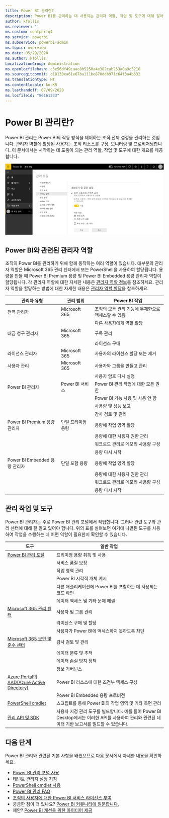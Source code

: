 ```yaml
---
title: Power BI 관리란?
description: Power BI를 관리하는 데 사용되는 관리자 역할, 작업 및 도구에 대해 알아봅니다.
author: kfollis
ms.reviewer: ''
ms.custom: contperfq4
ms.service: powerbi
ms.subservice: powerbi-admin
ms.topic: overview
ms.date: 05/29/2020
ms.author: kfollis
LocalizationGroup: Administration
ms.openlocfilehash: c3e56df49caac8b5250a4e382cab253a0a9c5210
ms.sourcegitcommit: c18130ea61e67ba111be870ddb971c6413a4b632
ms.translationtype: HT
ms.contentlocale: ko-KR
ms.lasthandoff: 07/09/2020
ms.locfileid: "86161333"
---
```

# <a name="what-is-power-bi-administration"></a>Power BI 관리란?

Power BI 관리는 Power BI의 작동 방식을 제어하는 조직 전체 설정을 관리하는 것입니다. 관리자 역할에 할당된 사용자는 조직 리소스를 구성, 모니터링 및 프로비저닝합니다. 이 문서에서는 시작하는 데 도움이 되는 관리 역할, 작업 및 도구에 대한 개요를 제공합니다.

![조직 전체의 설정을 보여 주는 Power BI 관리 포털의 스크린샷.](media/service-admin-administering-power-bi-in-your-organization/admin-portal.png)

## <a name="administrator-roles-related-to-power-bi"></a>Power BI와 관련된 관리자 역할

조직의 Power BI를 관리하기 위해 함께 동작하는 여러 역할이 있습니다. 대부분의 관리자 역할은 Microsoft 365 관리 센터에서 또는 PowerShell을 사용하여 할당됩니다. 용량을 만들 때 Power BI Premium 용량 및 Power BI Embedded 용량 관리자 역할이 할당됩니다. 각 관리자 역할에 대한 자세한 내용은 [관리자 역할 정보](https://docs.microsoft.com/microsoft-365/admin/add-users/about-admin-roles?view=o365-worldwide)를 참조하세요. 관리자 역할을 할당하는 방법에 대한 자세한 내용은 [관리자 역할 할당](https://docs.microsoft.com/microsoft-365/admin/add-users/assign-admin-roles?view=o365-worldwide)을 참조하세요.

| **관리자 유형** | **관리 범위** | **Power BI 작업** |
| --- | --- | --- |
| 전역 관리자 | Microsoft 365 | 조직의 모든 관리 기능에 무제한으로 액세스할 수 있음 |
| | | 다른 사용자에게 역할 할당 |
| 대금 청구 관리자 | Microsoft 365 | 구독 관리 |
| | | 라이선스 구매 |
| 라이선스 관리자 | Microsoft 365 | 사용자의 라이선스 할당 또는 제거 |
| 사용자 관리 | Microsoft 365 | 사용자와 그룹을 만들고 관리 |
| | | 사용자 암호 다시 설정 |
| Power BI 관리자 | Power BI 서비스 | Power BI 관리 작업에 대한 모든 권한|
| | | Power BI 기능 사용 및 사용 안 함 |
| | | 사용량 및 성능 보고 |
| | | 감사 검토 및 관리 |
| Power BI Premium 용량 관리자 | 단일 프리미엄 용량 | 용량에 작업 영역 할당|
| | | 용량에 대한 사용자 권한 관리 |
| | | 워크로드 관리로 메모리 사용량 구성 |
| | | 용량 다시 시작 |
| Power BI Embedded 용량 관리자 | 단일 포함 용량 | 용량에 작업 영역 할당|
| | | 용량에 대한 사용자 권한 관리 |
| | | 워크로드 관리로 메모리 사용량 구성 |
| | | 용량 다시 시작 |

## <a name="administrative-tasks-and-tools"></a>관리 작업 및 도구

Power BI 관리자는 주로 Power BI 관리 포털에서 작업합니다. 그러나 관련 도구와 관리 센터에 대해 잘 알고 있어야 합니다. 위의 표를 살펴보면 여기에 나열된 도구를 사용하여 작업을 수행하는 데 어떤 역할이 필요한지 확인할 수 있습니다.

| **도구** | **일반 작업** |
| --- | --- |
| [Power BI 관리 포털](https://app.powerbi.com/admin-portal) | 프리미엄 용량 취득 및 사용 |
| | 서비스 품질 보장 |
| | 작업 영역 관리 |
| | Power BI 시각적 개체 게시 |
| | 다른 애플리케이션에 Power BI를 포함하는 데 사용되는 코드 확인 |
| | 데이터 액세스 및 기타 문제 해결 |
| [Microsoft 365 관리 센터](https://admin.microsoft.com) | 사용자 및 그룹 관리 |
| | 라이선스 구매 및 할당 |
| | 사용자가 Power BI에 액세스하지 못하도록 차단 |
| [Microsoft 365 보안 및 준수 센터](https://protection.office.com) | 감사 검토 및 관리 |
| | 데이터 분류 및 추적 |
| | 데이터 손실 방지 정책 |
| | 정보 거버넌스 |
| [Azure Portal의 AAD(Azure Active Directory)](https://aad.portal.azure.com) | Power BI 리소스에 대한 조건부 액세스 구성 |
| | Power BI Embedded 용량 프로비전 |
| [PowerShell cmdlet](https://docs.microsoft.com/powershell/power-bi/overview) | 스크립트를 통해 Power BI의 작업 영역 및 기타 측면 관리 |
| [관리 API 및 SDK](service-admin-reference.md) | 사용자 지정 관리 도구를 빌드합니다. 예를 들어 Power BI Desktop에서는 이러한 API를 사용하여 관리와 관련된 데이터 기반 보고서를 빌드할 수 있습니다. |

## <a name="next-steps"></a>다음 단계

Power BI 관리와 관련된 기본 사항을 배웠으므로 다음 문서에서 자세한 내용을 확인하세요.

- [Power BI 관리 포털 사용](service-admin-portal.md)
- [테넌트 관리자 설정 지침](../guidance/admin-tenant-settings.md)
- [PowerShell cmdlet 사용](https://docs.microsoft.com/powershell/power-bi/overview)
- [Power BI 관리 FAQ](service-admin-faq.md)
- [조직의 사용자에 대한 Power BI 서비스 라이선스 부여](service-admin-licensing-organization.md)
- 궁금한 점이 더 있나요? [Power BI 커뮤니티에 질문합니다.](https://community.powerbi.com/)
- 제안? [Power BI 개선을 위한 아이디어 제공](https://ideas.powerbi.com/)
